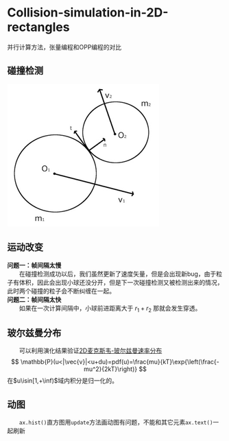 # Collision-simulation-in-2D-rectangles
并行计算方法，张量编程和OPP编程的对比

## 碰撞检测  
![p1](pic/2d-collision-model.jpg)  

## 运动改变
**问题一：帧间隔太慢**   
&emsp;&emsp;在碰撞检测成功以后，我们虽然更新了速度矢量，但是会出现新bug，由于粒子有体积，因此会出现小球还没分开，但是下一次碰撞检测又被检测出来的情况，此时两个碰撞的粒子会不断纠缠在一起。   
**问题二：帧间隔太快**  
&emsp;&emsp;如果在一次计算间隔中，小球前进距离大于 $r_1+r_2$ 那就会发生穿透。  


## 玻尔兹曼分布  
&emsp;&emsp;可以利用演化结果验证[2D麦克斯韦-玻尔兹曼速率分布](https://en.wikipedia.org/wiki/Maxwell%E2%80%93Boltzmann_distribution#Relation_to_the_2D_Maxwell%E2%80%93Boltzmann_distribution)    
$$
\mathbb{P}(u<|\vec{v}|<u+du)=pdf(u)=\frac{mu}{kT}\exp{\left(\frac{-mu^2}{2kT}\right)}
$$
在$u\isin[1,+\inf)$域内积分是归一化的。

## 动图  
&emsp;&emsp;```ax.hist()```直方图用```update```方法画动图有问题，不能和其它元素```ax.text()```一起刷新